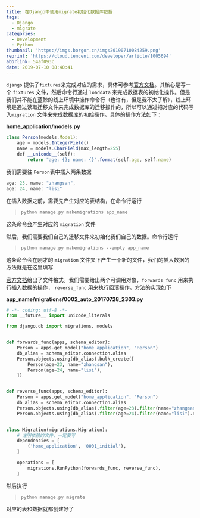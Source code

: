 ```yaml
---
title: 在Django中使用migrate初始化数据库数据
tags:
  - Django
  - migrate
categories:
  - Development
  - Python
thumbnail: 'https://imgs.borgor.cn/imgs20190710084259.png'
reprint: 'https://cloud.tencent.com/developer/article/1005694'
abbrlink: 54af093c
date: 2019-07-10 08:40:41
---
```


`django` 提供了`fixtures`来完成对应的需求，具体可参考[官方文档](https://docs.djangoproject.com/en/1.11/howto/initial-data/)。其核心是写一个 `fixtures` 文件，然后命令行通过 `loaddata` 来完成数据表的初始化操作。但是我们并不能在蓝鲸的线上环境中操作命令行（也许有，但是我不太了解），线上环境是通过读取迁移文件来完成数据库的迁移操作的，所以可以通过把对应的代码写入`migration` 文件来完成数据库的初始操作。具体的操作方法如下：

<!-- more -->

**home_application/models.py**

```javascript
class Person(models.Model):
    age = models.IntegerField()
    name = models.CharField(max_length=255)
    def __unicode__(self):
        return "age: {}; name: {}".format(self.age, self.name)
```

我们需要往 `Person`表中插入两条数据

```javascript
age: 23, name: "zhangsan",
age: 24, name: "lisi"
```

在插入数据之前，需要先产生对应的表结构，在命令行运行

> `python manage.py makemigrations app_name` 

这条命令会产生对应的 `migration` 文件

然后，我们需要我们自己的迁移文件来初始化我们自己的数据。命令行运行

> `python manage.py makemigrations --empty app_name` 

这条命令会在刚才的 `migration` 文件夹下产生一个新的文件，我们的插入数据的方法就是在这里填写

[官方文档](https://docs.djangoproject.com/en/1.11/ref/migration-operations/#django.db.migrations.operations.RunPython)给出了文件格式。我们需要给出两个可调用对象，`forwards_func` 用来执行插入数据的操作， `reverse_func` 用来执行回滚操作。方法的实现如下

**app_name/migrations/0002_auto_20170728_2303.py**

```python
# -*- coding: utf-8 -*-
from __future__ import unicode_literals

from django.db import migrations, models


def forwards_func(apps, schema_editor):
    Person = apps.get_model("home_application", "Person")
    db_alias = schema_editor.connection.alias
    Person.objects.using(db_alias).bulk_create([
        Person(age=23, name="zhangsan"),
        Person(age=24, name="lisi"),
    ])


def reverse_func(apps, schema_editor):
    Person = apps.get_model("home_application", "Person")
    db_alias = schema_editor.connection.alias
    Person.objects.using(db_alias).filter(age=23).filter(name="zhangsan").delete()
    Person.objects.using(db_alias).filter(age=24).filter(name="lisi").delete()


class Migration(migrations.Migration):
    # 注明依赖的文件，一定要写
    dependencies = [
        ('home_application', '0001_initial'),
    ]

    operations = [
        migrations.RunPython(forwards_func, reverse_func),
    ]
```

然后执行

> `python manage.py migrate` 

对应的表和数据就都创建好了